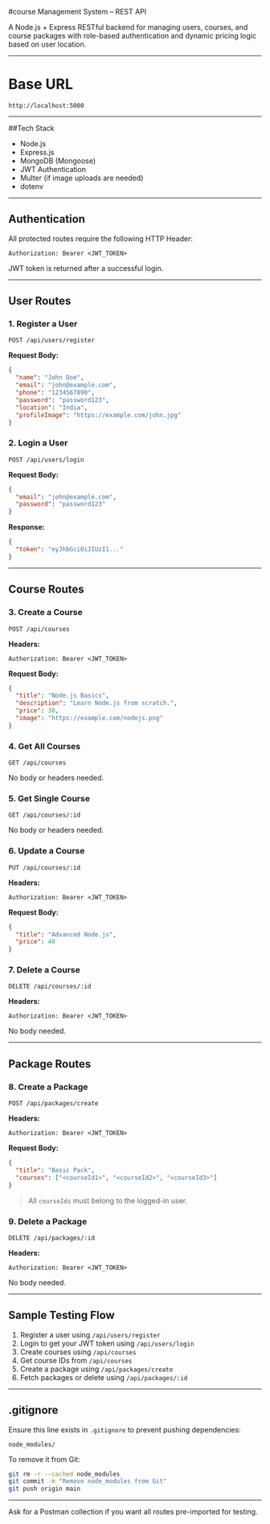 #course Management System – REST API

A Node.js + Express RESTful backend for managing users, courses, and course packages with role-based authentication and dynamic pricing logic based on user location.

---

# Base URL

```
http://localhost:5000
```

---

##Tech Stack

- Node.js
- Express.js
- MongoDB (Mongoose)
- JWT Authentication
- Multer (if image uploads are needed)
- dotenv

---

## Authentication

All protected routes require the following HTTP Header:

```
Authorization: Bearer <JWT_TOKEN>
```

JWT token is returned after a successful login.

---

## User Routes

### 1. Register a User

```
POST /api/users/register
```

**Request Body:**

```json
{
  "name": "John Doe",
  "email": "john@example.com",
  "phone": "1234567890",
  "password": "password123",
  "location": "India",
  "profileImage": "https://example.com/john.jpg"
}
```

### 2. Login a User

```
POST /api/users/login
```

**Request Body:**

```json
{
  "email": "john@example.com",
  "password": "password123"
}
```

**Response:**

```json
{
  "token": "eyJhbGciOiJIUzI1..."
}
```

---

## Course Routes

### 3. Create a Course

```
POST /api/courses
```

**Headers:**
```
Authorization: Bearer <JWT_TOKEN>
```

**Request Body:**

```json
{
  "title": "Node.js Basics",
  "description": "Learn Node.js from scratch.",
  "price": 30,
  "image": "https://example.com/nodejs.png"
}
```

### 4. Get All Courses

```
GET /api/courses
```

No body or headers needed.

### 5. Get Single Course

```
GET /api/courses/:id
```

No body or headers needed.

### 6. Update a Course

```
PUT /api/courses/:id
```

**Headers:**
```
Authorization: Bearer <JWT_TOKEN>
```

**Request Body:**

```json
{
  "title": "Advanced Node.js",
  "price": 40
}
```

### 7. Delete a Course

```
DELETE /api/courses/:id
```

**Headers:**
```
Authorization: Bearer <JWT_TOKEN>
```

No body needed.

---

## Package Routes

### 8. Create a Package

```
POST /api/packages/create
```

**Headers:**
```
Authorization: Bearer <JWT_TOKEN>
```

**Request Body:**

```json
{
  "title": "Basic Pack",
  "courses": ["<courseId1>", "<courseId2>", "<courseId3>"]
}
```

> All `courseIds` must belong to the logged-in user.

### 9. Delete a Package

```
DELETE /api/packages/:id
```

**Headers:**
```
Authorization: Bearer <JWT_TOKEN>
```

No body needed.

---


## Sample Testing Flow

1. Register a user using `/api/users/register`
2. Login to get your JWT token using `/api/users/login`
3. Create courses using `/api/courses`
4. Get course IDs from `/api/courses`
5. Create a package using `/api/packages/create`
6. Fetch packages or delete using `/api/packages/:id`

---

## .gitignore

Ensure this line exists in `.gitignore` to prevent pushing dependencies:

```
node_modules/
```

To remove it from Git:

```bash
git rm -r --cached node_modules
git commit -m "Remove node_modules from Git"
git push origin main
```

---


Ask for a Postman collection if you want all routes pre-imported for testing.